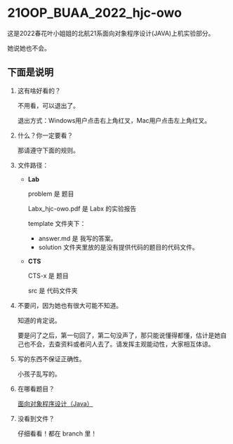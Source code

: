 # 21OOP_BUAA_2022_hjc-owo

这是2022春花叶小姐姐的北航21系面向对象程序设计(JAVA)上机实验部分。

她说她也不会。



## 下面是说明

1. 这有啥好看的？

   不用看，可以退出了。

   退出方式：Windows用户点击右上角红叉，Mac用户点击左上角红叉。

2. 什么？你一定要看？

   那请遵守下面的规则。

3. 文件路径：

   - **Lab**

     problem 是 题目

     Labx_hjc-owo.pdf 是 Labx 的实验报告

     template 文件夹下：

     - answer.md 是 我写的答案。
     - solution 文件夹里放的是没有提供代码的题目的代码文件。

   - **CTS**

     CTS-x 是 题目

     src 是 代码文件夹

3. 不要问，因为她也有很大可能不知道。

   知道的肯定说。

   要是问了之后，第一句回了，第二句没声了，那只能说懂得都懂，估计是她自己也不会，去查资料或者问人去了。请发挥主观能动性，大家相互体谅。

4. 写的东西不保证正确性。

   小孩子乱写的。

5. 在哪看题目？

   [面向对象程序设计（Java）](https://super-buaa-2021.github.io/Java-HomeWork/)

6. 没看到文件？

   仔细看看！都在 branch 里！